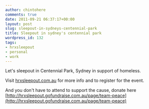 ```yaml
---
author: chintohere
comments: true
date: 2011-09-21 06:37:17+00:00
layout: post
slug: sleepout-in-sydneys-centennial-park
title: Sleepout in sydney's centennial park
wordpress_id: 132
tags:
- hrxsleepout
- personal
- work
---
```


Let's sleepout in Centennial Park, Sydney in support of homeless.

Visit [hrxsleepout.com.au](http://hrxsleepout.com.au) for more info and to register for the event.

And you don't have to attend to support the cause, donate here [http://hrxsleepout.gofundraise.com.au/page/team-peace](http://hrxsleepout.gofundraise.com.au/page/team-peace)
